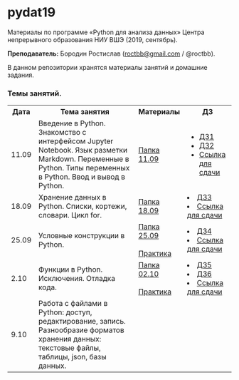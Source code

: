 # pydat19

Материалы по программе «Python для анализа данных» Центра непрерывного образования НИУ ВШЭ (2019, сентябрь).

**Преподаватель:** Бородин Ростислав (roctbb@gmail.com / @roctbb).

В данном репозитории хранятся материалы занятий и домашние задания.

### Темы занятий.

<table>
<tr>
  <th>Дата</th>
  <th>Тема занятия</th>
  <th>Материалы</th>
  <th>ДЗ</th>
</tr>
 <tr>
  <td>11.09</td>
  <td>Введение в Python. Знакомство с интерфейсом Jupyter Notebook. Язык разметки Markdown. Переменные в Python. Типы переменных в Python. Ввод и вывод в Python.</td>
   <td><a href="https://github.com/roctbb/pydat19/tree/master/11.09">Папка 11.09</a></td>
  <td><ul>
    <li><a href="https://nbviewer.jupyter.org/github/roctbb/pydat19/blob/master/Homework/py19-hw1.ipynb">ДЗ1</a></li>
    <li><a href="https://nbviewer.jupyter.org/github/roctbb/pydat19/blob/master/Homework/py19-hw2.ipynb">ДЗ2</a></li>
    <li><a href="https://www.dropbox.com/request/clMIYpZb11kwkTg9rDjE">Ссылка для сдачи</a>
    </ul></td>
</tr>
  <tr>
  <td>18.09</td>
  <td>Хранение данных в Python. Списки, кортежи, словари. Цикл for.</td>
  <td><a href="https://github.com/roctbb/pydat19/tree/master/18.09">Папка 18.09</a></td>
  <td>
    <li><a href="https://nbviewer.jupyter.org/github/roctbb/pydat19/blob/master/Homework/py19-hw3.ipynb">ДЗ3</a></li>
    <li><a href="https://www.dropbox.com/request/wiL51nEEojzew5IkgdWj">Ссылка для сдачи</a>
  </td>
</tr>
  <tr>
  <td>25.09</td>
  <td>Условные конструкции в Python.</td>
  <td><a href="https://github.com/roctbb/pydat19/tree/master/25.09">Папка 25.09</a><br><br>
    <a href="https://nbviewer.jupyter.org/github/roctbb/pydat19/blob/master/25.09/practice-1.ipynb">Практика</a></td>
  <td><li><a href="https://nbviewer.jupyter.org/github/roctbb/pydat19/blob/master/Homework/py19-hw4.ipynb">ДЗ4</a></li>
    <li><a href="https://www.dropbox.com/request/Pn4bhQGxnLbvhmlBMAfu">Ссылка для сдачи</a></td>
</tr>
<tr>
  <td>2.10</td>
  <td>Функции в Python. Исключения. Отладка кода.</td>
  <td><a href="https://github.com/roctbb/pydat19/tree/master/02.10">Папка 02.10</a><br><br>
  <a href="https://nbviewer.jupyter.org/github/roctbb/pydat19/blob/master/02.10/practice-functions.ipynb">Практика</a>
  </td>
  <td>
  <li><a href="https://nbviewer.jupyter.org/github/roctbb/pydat19/blob/master/Homework/py19-hw5.ipynb">ДЗ5</a></li>
    <li><a href="https://nbviewer.jupyter.org/github/roctbb/pydat19/blob/master/Homework/py19-hw6.ipynb">ДЗ6</a></li>
    <li><a href="https://www.dropbox.com/request/Kr43nYmELJZpSc51OmS0">Ссылка для сдачи</a></li>
  </td>
</tr>
<tr>
  <td>9.10</td>
  <td>Работа с файлами в Python: доступ, редактирование, запись. Разнообразие форматов хранения данных: текстовые файлы, таблицы, json, базы данных.</td>
  <td></td>
  <td></td>
</tr>
</table>
